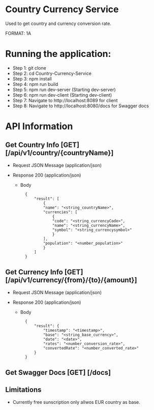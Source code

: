 # Country Currency Service
Used to get country and currency conversion rate.

FORMAT: 1A

# Running the application:

+ Step 1: git clone 
+ Step 2: cd Country-Currency-Service
+ Step 3: npm install 
+ Step 4: npm run build 
+ Step 5: npm run dev-server (Starting dev-server) 
+ Step 6: npm run dev-client (Starting dev-client) 
+ Step 7: Navigate to http://localhost:8089 for client
+ Step 8: Navigate to http://localhost:8080/docs for Swagger docs


# API Information

## Get Country Info  [GET] [/api/v1/country/{countryName}]
  
+ Request JSON Message (application/json)

+ Response 200 (application/json)

    + Body

            {
                "result": [
                    {
                    "name": "<string_countryName>",
                    "currencies": [
                        {
                        "code": "<string_currencyCode>",
                        "name": "<string_currencyName>",
                        "symbol": "<string_currencysymbol>"
                        }
                    ],
                    "population": "<number_population>"
                    }
                ]
            }


## Get Currency Info  [GET] [/api/v1/currency/{from}/{to}/{amount}]
  
+ Request JSON Message (application/json)

+ Response 200 (application/json)

    + Body

            {
                "result": {
                    "timestamp": "<timestamp>",
                    "base": "<string_base_currency>",
                    "date": "<date>",
                    "rates": "<number_conversion_rate>",
                    "convertedRate": "<number_converted_rate>"
                }
            }

## Get Swagger Docs  [GET] [/docs]


## Limitations

+ Currently free sunscription only allwos EUR country as base. 
